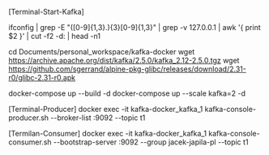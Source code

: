 
[Terminal-Start-Kafka]
<!-- Find the IP of DOCKERHOST -->
ifconfig | grep -E "([0-9]{1,3}\.){3}[0-9]{1,3}" | grep -v 127.0.0.1 | awk '{ print $2 }' | cut -f2 -d: | head -n1

<!-- The Dockerfile inside kafka-docker directory has been modified a bit to fit BMW proxy issue -->
cd Documents/personal_workspace/kafka-docker
wget https://archive.apache.org/dist/kafka/2.5.0/kafka_2.12-2.5.0.tgz
wget https://github.com/sgerrand/alpine-pkg-glibc/releases/download/2.31-r0/glibc-2.31-r0.apk

<!-- Start kafka-docker-cluster -->
docker-compose up --build -d
docker-compose up --scale kafka=2 -d

[Terminal-Producer]
docker exec -it kafka-docker_kafka_1 kafka-console-producer.sh --broker-list :9092 --topic t1

[Termilan-Consumer]
docker exec -it kafka-docker_kafka_1 kafka-console-consumer.sh --bootstrap-server :9092 --group jacek-japila-pl --topic t1
